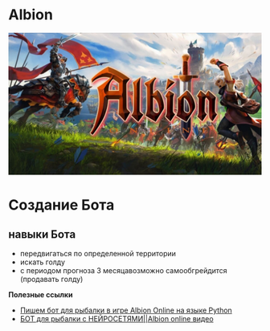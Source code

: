 # Albion
![title](scale_1200.jpg)

# Создание Бота

## навыки Бота
* передвигаться по определенной территории
* искать голду
* с периодом прогноза 3 месяцавозможно самообгрейдится (продавать голду)
  
**Полезные ссылки**

* [Пишем бот для рыбалки в игре Albion Online на языке Python](https://habr.com/ru/articles/459110/)
* [БОТ для рыбалки с НЕЙРОСЕТЯМИ||Albion online видео](https://rutube.ru/video/84d09a70accc56c305e49d3c721dff07/)

